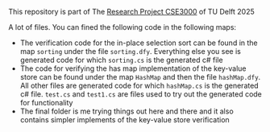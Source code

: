 This repository is part of The [Research Project CSE3000](https://github.com/TU-Delft-CSE/Research-Project) of TU Delft 2025

A lot of files. You can fined the following code in the following maps:
- The verification code for the in-place selection sort can be found in the map `sorting` under the file `sorting.dfy`. Everything else you see is generated code for which `sorting.cs` is the generated c\# file
- The code for verifying the has map implementation of the key-value store can be found under the map `HashMap` and then the file `hashMap.dfy`. All other files are generated code for which `hashMap.cs` is the generated c\# file. `test.cs` and `test1.cs` are files used to try out the generated code for functionality
- The final folder is me trying things out here and there and it also contains simpler implements of the key-value store verification
